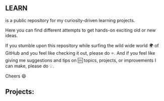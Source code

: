 **LEARN**
---
is a public repository for my curiosity-driven learning projects.

Here you can find different attempts to get hands-on exciting old or new ideas.

If you stumble upon this repository while surfing the wild wide world :earth_africa: of GitHub and you feel like checking it out, please do :star:. And if you feel like giving me suggestions and tips on :cool: topics, projects, or improvements I can make, please do :bulb:.

Cheers :smile:

## Projects: